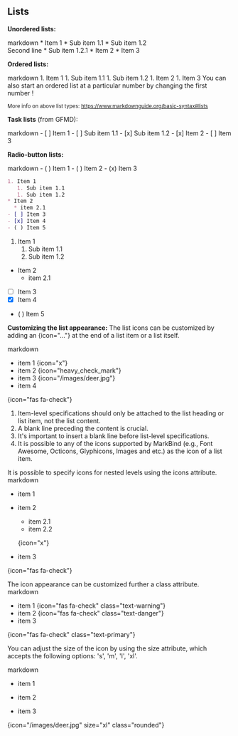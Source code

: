 ## Lists


****Unordered lists:****

<include src="codeAndOutput.md" boilerplate >
<variable name="highlightStyle">markdown</variable>
<variable name="code">
* Item 1
  * Sub item 1.1
  * Sub item 1.2<br>
    Second line
    * Sub item 1.2.1
* Item 2
* Item 3
</variable>
</include>

****Ordered lists:****

<include src="codeAndOutput.md" boilerplate >
<variable name="highlightStyle">markdown</variable>
<variable name="code">
1. Item 1
   1. Sub item 1.1
   1. Sub item 1.2
1. Item 2
1. Item 3
</variable>
</include>

<box type="tip" seamless>
You can also start an ordered list at a particular number by changing the
<popover>
first number
<template slot="content">
<div style="text-align: center; margin-bottom: 5px;">{{ icon_example }}</div>
<include src="codeAndOutputSeparate.md" boilerplate>
<variable name="highlightStyle">markdown</variable>
<variable name="code">
10. Item 1
   1. Sub item 1.1
   1. Sub item 1.2
1. Item 2
</variable>
<variable name="output">
10. Item 1
   1. Sub item 1.1
   1. Sub item 1.2
1. Item 2
{.ps-0 .ms-0}
</variable>
</include>
</template>
</popover>!
</box>

<small>More info on above list types: https://www.markdownguide.org/basic-syntax#lists</small>

****Task lists**** (from GFMD):

<div id="main-example-gfmd">
<include src="codeAndOutput.md" boilerplate >
<variable name="highlightStyle">markdown</variable>
<variable name="code">
- [ ] Item 1
   - [ ] Sub item 1.1
   - [x] Sub item 1.2
- [x] Item 2
- [ ] Item 3
</variable>
</include>
</div>


****Radio-button lists:****
<div id="main-example-markbind">
<include src="codeAndOutput.md" boilerplate >
<variable name="highlightStyle">markdown</variable>
<variable name="code">
- ( ) Item 1
- ( ) Item 2
- (x) Item 3
</variable>
</include>
</div>

<div id="short" class="d-none">

```markdown
1. Item 1
   1. Sub item 1.1
   1. Sub item 1.2
* Item 2
  * item 2.1
- [ ] Item 3
- [x] Item 4
- ( ) Item 5
```
</div>
<div id="examples" class="d-none">

1. Item 1
   1. Sub item 1.1
   1. Sub item 1.2
* Item 2
  * item 2.1
- [ ] Item 3
- [x] Item 4
- ( ) Item 5
</div>

****Customizing the list appearance:****
<box type="tip" seamless>
The list icons can be customized by adding an {icon="..."} at the end of a list item or a list itself.
</box>
<div id="main-example-markbind">
<include src="codeAndOutput.md" boilerplate >
<variable name="highlightStyle">markdown</variable>
<variable name="code">

* item 1 {icon="x"}
* item 2 {icon="heavy_check_mark"}
* item 3 {icon="/images/deer.jpg"}
* item 4
  
{icon="fas fa-check"}
</variable>
</include>
</div>
<box type="warning">

1. Item-level specifications should only be attached to the list heading or list item, not the list content.
2. A blank line preceding the content is crucial.
3. It's important to insert a blank line before list-level specifications.
4. It is possible to any of the icons supported by MarkBind (e.g., Font Awesome, Octicons, Glyphicons, Images and etc.) as the icon of a list item.
</box>

<box type="tip" seamless>
It is possible to specify icons for nested levels using the icons attribute.
</box>
<div id="main-example-markbind">
<include src="codeAndOutput.md" boilerplate >
<variable name="highlightStyle">markdown</variable>
<variable name="code">

* item 1
* item 2 
  * item 2.1
  * item 2.2
  
  {icon="x"}
* item 3
  
{icon="fas fa-check"}
</variable>
</include>
</div>

<box type="tip" seamless>
The icon appearance can be customized further a class attribute.
</box>
<div id="main-example-markbind">
<include src="codeAndOutput.md" boilerplate >
<variable name="highlightStyle">markdown</variable>
<variable name="code">

* item 1 {icon="fas fa-check" class="text-warning"}
* item 2 {icon="fas fa-check" class="text-danger"}
* item 3 
  
{icon="fas fa-check" class="text-primary"}
</variable>
</include>
</div>
<box type="tip" seamless>

You can adjust the size of the icon by using the size attribute, which accepts the following options: 's', 'm', 'l', 'xl'.
</box>
<div id="main-example-markbind">
<include src="codeAndOutput.md" boilerplate >
<variable name="highlightStyle">markdown</variable>
<variable name="code">

* item 1
  
* item 2  

* item 3 

{icon="/images/deer.jpg" size="xl" class="rounded"}
</variable>
</include>
</div>